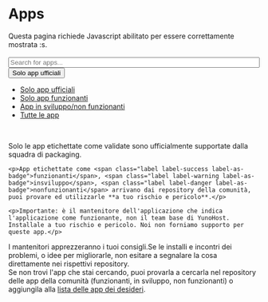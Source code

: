 # Apps

<span class="javascriptDisclaimer">
Questa pagina richiede Javascript abilitato per essere correttamente mostrata :s.
<br/>
<br/>
</span>

<div class="input-group">
    <span class="input-group-addon" id="basic-addon1"><span class="glyphicon glyphicon-search"></span></span>
    <input type="text" id="filter-app-cards" class="form-control"  placeholder="Search for apps..." aria-describedby="basic-addon1"/>
    <div class="input-group-btn">
        <button type="button" class="btn btn-default dropdown-toggle" data-toggle="dropdown" aria-haspopup="true" aria-expanded="false">
            <span id="app-cards-list-filter-text">Solo app ufficiali</span> <span class="caret"></span>
        </button>
        <ul class="dropdown-menu">
            <li><a href="#" id="app-cards-list-validated">Solo app ufficiali</a></li>
            <li><a href="#" id="app-cards-list-working">Solo app funzionanti</a></li>
            <li><a href="#" id="app-cards-list-working-inprogress">App in sviluppo/non funzionanti</a></li>
            <li><a href="#" id="app-cards-list-all-apps">Tutte le app</a></li>
        </ul>
    </div>
</div>
<br />
<div id="community-app-list-warrant" class="alert alert-danger">
    <p>Solo le app etichettate come <span class="label label-success label-as-badge">validate</span> sono ufficialmente supportate dalla squadra di packaging. </p>

    <p>App etichettate come <span class="label label-success label-as-badge">funzionanti</span>, <span class="label label-warning label-as-badge">insviluppo</span>, <span class="label label-danger label-as-badge">nonfunzionanti</span> arrivano dai repository della comunità, puoi provare ed utilizzarle **a tuo rischio e pericolo**.</p>

    <p>Importante: è il mantenitore dell'applicazione che indica l'applicazione come funzionante, non il team base di YunoHost. Installale a tuo rischio e pericolo. Noi non forniamo supporto per queste app.</p>
</div>
<div class="alert alert-info">I mantenitori apprezzeranno i tuoi consigli.Se le installi e incontri dei problemi, o idee per migliorarle, non esitare a segnalare la cosa direttamente nei rispettivi repository.</div>

<div class="app-cards-list" id="app-cards-list"></div>

<div class="alert alert-warning">Se non trovi l'app che stai cercando, puoi provarla a cercarla nel repository delle app della comunità (funzionanti, in sviluppo, non funzionanti) o aggiungila alla <a href="/apps_wishlist_en">lista delle app dei desideri</a>.</div>

<style>
/*=================================================
 Search bar
=================================================*/
#filter-app-cards, #app-cards-list {
    width:100%;
}
/*===============================================*/

/*=================================================
 Force return space after card list
=================================================*/
#app-cards-list:after {
    content:'';
    display:block;
    clear: both;
}
/*===============================================*/

/*=================================================
 App card
=================================================*/
.app-card {
    margin-bottom:20px;
    width:270px;
    float:left;
    min-height: 1px;
    margin-right: 10px;
    margin-left: 10px;
}
/*===============================================*/

/*=================================================
 App card body
=================================================*/
.app-card .panel-body >  h3 {
    margin-top:0;
    margin-bottom:5px;
    font-size:1.2em;
}
.app-card .category {
    height:35px;
}
.app-card .category .label, .app-card-date-maintainer {
    font-size:0.7em;
}
.app-card-date-maintainer {
    text-align:right;
    max-height: 18px;
    margin-bottom: 3px;
    margin-right: 7px;
    margin-top: -5px;
}

.app-card .unmaintained {
   color: #e0aa33;
}

.app-card-desc {
    height:100px;
    overflow: hidden;
}
/*===============================================*/

/*=================================================
 App card footer
=================================================*/
.app-card .btn-group {
    width:100%;
    margin-left: 0px;
}
.app-card > .btn-group > .btn{
    border-bottom:0;
}
.app-card > .btn-group > .btn:first-child {
    border-left:0;
    border-top-left-radius:0;
}
.app-card > .btn-group > .btn:last-child {
    border-right:0;
    border-top-right-radius:0;
    margin-left: 0px;
    width: 33.6%;
}
/*===============================================*/
</style>

<script type="text/template" id="app-template2">
    <div class="app-card_{app_id} app-card panel panel-default">

        <div class="panel-body">
            <h3>{app_name}</h3>
            <div class="category"></div>

            <div class="app-card-desc">{app_description}</div>
        </div>
            <div class="app-card-date-maintainer">
                <span class="glyphicon glyphicon-refresh"></span> {app_update} -
                <span title="{maintained_help}" class="{maintained_state}"><span class="glyphicon glyphicon-{maintained_icon}"></span> {app_maintainer}</span>
            </div>
        <div class="btn-group" role="group">
            <a href="{app_git}" target="_BLANK" type="button" class="btn btn-default col-sm-4"><span class="glyphicon glyphicon-globe" aria-hidden="true"></span> Codice</a>
            <a href="#/app_{app_id}_en" target="_BLANK" type="button" class="btn btn-default col-sm-4"><span class="glyphicon glyphicon-book" aria-hidden="true"></span> Doc</a>
            <a href="https://install-app.yunohost.org/?app={app_id}" target="_BLANK" type="button" class="btn btn-{app_install_bootstrap} col-sm-4 active"><span class="glyphicon glyphicon-plus" aria-hidden="true"></span> Installa</a>
        </div>

    </div>
</script>

<script>
function timeConverter(UNIX_timestamp) {
    var a = new Date(UNIX_timestamp*1000);
    var months = ['Gennaio','Febbraio','Marzo','Aprile','Maggio','Giugno','Luglio','Agosto','Settembre','Ottobre','Novembre','Dicembre'];
    var year = a.getFullYear();
    var month = months[a.getMonth()];
    var date = a.getDate();
    var hour = a.getHours();
    var min = a.getMinutes();
    if (hour < 10) { hour = '0' + hour; }
    if (min < 10) { min = '0' + min; }
    var time = date+' '+month+' '+year;//+' at '+hour+':'+min
    return time;
}

$(document).ready(function () {
    // Hide warrant about community list
    $('#community-app-list-warrant').hide();
    var filters = ["validated"];

    function filter(){
        var filters_text = filters.map(function(el) { return '.app-' + el;}).join(', ');
        var valThis = $('#filter-app-cards').val().toLowerCase();
        $('.app-card').each(function(){
            var text = $(this).find('h3').text().toLowerCase();
            (text.indexOf(valThis) == 0 && $(this).find(filters_text).length > 0) ? $(this).show() : $(this).hide();
        });
        (filters.indexOf("working") == -1) ?$('#community-app-list-warrant').hide():$('#community-app-list-warrant').show();
    }

    //=================================================
    // Search & filter bar event
    //=================================================
    $('#filter-app-cards').keyup(filter);

    $('#app-cards-list-validated').click(function(){
        filters = ["validated"];
        $('#app-cards-list-filter-text').text($('#app-cards-list-validated').text());
        filter();
    });

    $('#app-cards-list-working').click(function(){
        filters = ["validated", "working"];
        $('#app-cards-list-filter-text').text($('#app-cards-list-working').text());
        filter();
    });

    $('#app-cards-list-working-inprogress').click(function(){
        filters = ["notworking", "inprogress"];
        $('#app-cards-list-filter-text').text($('#app-cards-list-working-inprogress').text());
        filter();
    });

    $('#app-cards-list-all-apps').click(function(){
        filters = ["validated", "working", "inprogress", "notworking"];
        $('#app-cards-list-filter-text').text($('#app-cards-list-all-apps').text());
        filter();
    });
    //=================================================


    //=================================================
    // Upload apps lists
    //=================================================
    var app_list={};
    $.when(
        $.getJSON('https://app.yunohost.org/community.json', {}, function(community) {
            app_list.community = $.map(community, function(el) { return el; });
        }),
        $.getJSON('https://app.yunohost.org/official.json', {}, function(official) {
            app_list.official = $.map(official, function(el) { return el; });
        })
    ).then(function() {
        app_list = app_list.official.concat(app_list.community);

        // Sort alpha
        app_list.sort(function(a, b){
            a_state = (a.state == "validated")?4:(a.state == "working")?3:(a.state == "inprogress")?2:1;
            b_state = (b.state == "validated")?4:(b.state == "working")?3:(b.state == "inprogress")?2:1;
            if (a_state < b_state || a_state == b_state && a.level < b.level || a_state == b_state && a.level == b.level && a.manifest.id > b.manifest.id) {return 1;}
            else if (a.manifest.id == b.manifest.id) {return 0;}
            return -1;
        });
        $.each(app_list, function(k, infos) {
            app_id = infos.manifest.id;
            app_install_bootstrap = "success";
            if (infos.state === "validated") {
                app_state_bootstrap = "success";
            } else if (infos.state === "working") {
                app_state_bootstrap = "success";
            } else if (infos.state === "inprogress") {
                app_state_bootstrap = "warning";
                app_install_bootstrap = "danger";
            } else if (infos.state === "notworking") {
                app_state_bootstrap = "danger";
                app_install_bootstrap = "danger";
            }
            if (infos.level == null ) {
                infos.level = '?';
            }
            if (infos.level == 0 ) {
                app_level_bootstrap = "danger";
                app_install_bootstrap = "danger";
            } else if (infos.level <= 2) {
                app_level_bootstrap = "warning";
                app_install_bootstrap = "danger";
            } else if (infos.level >= 7) {
                app_level_bootstrap = "success";
            } else {
                app_level_bootstrap = "default";
            }

            // Fill the template
            html = $('#app-template2').html()
             .replace(/{app_id}/g, app_id)
             .replace(/{app_name}/g, infos.manifest.name)
             .replace('{app_description}', infos.manifest.description.en)
             .replace(/{app_git}/g, infos.git.url)
             .replace('{app_branch}', infos.git.branch)
             .replace('{app_level}', infos.level)
             .replace('{app_update}', timeConverter(infos.lastUpdate))
             .replace('{app_state_bootstrap}', app_state_bootstrap)
             .replace('{app_install_bootstrap}', app_install_bootstrap);

            if (infos.maintained == false)
            {
               html = html
                 .replace('{maintained_state}', 'unmaintained')
                 .replace('{maintained_icon}', 'warning-sign')
                 .replace('{app_maintainer}', "Non mantenuto")
                 .replace('{maintained_help}', "Questo pacchetto attualmente non è mantenuto. Sentiti libero di proporti come nuovo mantenitore !");
            } else {
            if (infos.manifest.developer) {
                html = html
                 .replace('{maintained_state}', 'maintained')
                 .replace('{maintained_icon}', 'user')
                 .replace('{app_maintainer}', infos.manifest.developer.name)
                 .replace('{maintained_help}', "Mantenitore attuale di questo pacchetto");
            }
            if (infos.manifest.maintainer) {
                html = html
                 .replace('{maintained_state}', 'maintained')
                 .replace('{maintained_icon}', 'user')
                 .replace('{app_maintainer}', infos.manifest.maintainer.name)
                 .replace('{maintained_help}', "Mantenitore attuale di questo pacchetto");;
            }
            }


            // Fill the template
            $('#app-cards-list').append(html);
            $('.app-card_'+ app_id).attr('id', 'app-card_'+ app_id);
            $('.app-card_'+ app_id + ' .category').append(' <span class="label label-'+app_level_bootstrap+' label-as-badge">'+infos.level+'</span>');
            $('.app-card_'+ app_id + ' .category').append(' <span class="label label-'+app_state_bootstrap+' label-as-badge app-'+infos.state+'">'+infos.state+'</span>');
            if (infos.manifest.license && infos.manifest.license != 'free') {
                $('.app-card_'+ app_id + ' .category').append(' <span class="label label-default">'+infos.manifest.license+'</span>');
            }

        });
        filter();
    });
    //=================================================
});
</script>
